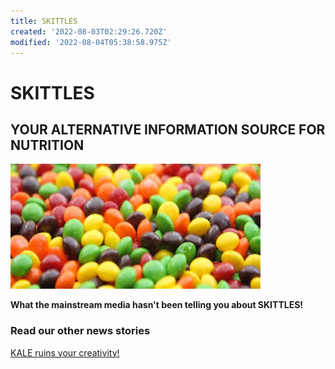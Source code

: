 ```yaml
---
title: SKITTLES
created: '2022-08-03T02:29:26.720Z'
modified: '2022-08-04T05:38:58.975Z'
---
```


# SKITTLES
## YOUR ALTERNATIVE INFORMATION SOURCE FOR NUTRITION

<img src="attachments/skittles.jpeg" width="400" height="200" /> 

**What the mainstream media hasn't been telling you about SKITTLES!**

### Read our other news stories
[KALE ruins your creativity!](./KALE.md)


